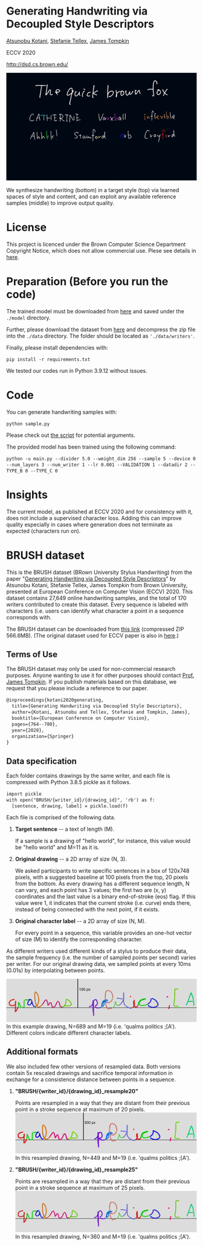 # Generating Handwriting via Decoupled Style Descriptors

[Atsunobu Kotani](http://www.atsunobukotani.com/research/), [Stefanie Tellex](http://cs.brown.edu/people/stellex/), [James Tompkin](www.jamestompkin.com)

ECCV 2020

http://dsd.cs.brown.edu/

![High-level overview of approach.](sample.gif)

We synthesize handwriting (bottom) in a target style (top) via learned spaces of style and content,
and can exploit any available reference samples (middle) to improve output quality.

# License
This project is licenced under the Brown Computer Science Department Copyright Notice, which does not allow commercial use. Plese see details in [here](LICENSE).

# Preparation (Before you run the code)

The trained model must be downloaded from [here](https://drive.google.com/file/d/1oK1yWs3xVsVkZRP_Pr7SSPr3dYXpZwax/view?usp=sharing) and saved under the `./model` directory.

Further, please download the dataset from [here](https://drive.google.com/file/d/1pfUKaYkFu8HpX4f5rlg0spgTk2wwbKzP/view?usp=sharing) and decompress the zip file into the `./data` directory. The folder should be located as `'./data/writers'`.

Finally, please install dependencies with:
```
pip install -r requirements.txt
```
We tested our codes run in Python 3.9.12 without issues.

# Code
You can generate handwriting samples with:
```
python sample.py
```
Please check out [the script](sample.py) for potential arguments.

The provided model has been trained using the following command:
```
python -u main.py --divider 5.0 --weight_dim 256 --sample 5 --device 0 --num_layers 3 --num_writer 1 --lr 0.001 --VALIDATION 1 --datadir 2 --TYPE_B 0 --TYPE_C 0
```

# Insights

The current model, as published at ECCV 2020 and for consistency with it, does not include a supervised character loss. 
Adding this can improve quality especially in cases where generation does not terminate as expected (characters run on).

# BRUSH dataset

This is the BRUSH dataset (BRown University Stylus Handwriting) from the paper "[Generating Handwriting via Decoupled Style Descriptors](http://dsd.cs.brown.edu/)" by Atsunobu Kotani, Stefanie Tellex, James Tompkin from Brown University, presented at European Conference on Computer Vision (ECCV) 2020. This dataset contains 27,649 online handwriting samples, and the total of 170 writers contributed to create this dataset. Every sequence is labeled with characters (i.e. users can identify what character a point in a sequence corresponds with.

The BRUSH dataset can be downloaded from
[this link](https://drive.google.com/file/d/1NIIXDfmpUhI6i80Dg2363PIdllY7FRVQ/view?usp=sharing) (compressed ZIP 566.6MB). (The original dataset used for ECCV paper is also in [here](https://drive.google.com/file/d/1pfUKaYkFu8HpX4f5rlg0spgTk2wwbKzP/view?usp=sharing).)


## Terms of Use
The BRUSH dataset may only be used for non-commercial research purposes.
Anyone wanting to use it for other purposes should contact [Prof. James Tompkin](www.jamestompkin.com).
If you publish materials based on this database, we request that you please include a reference to our paper.

```
@inproceedings{kotani2020generating,
  title={Generating Handwriting via Decoupled Style Descriptors},
  author={Kotani, Atsunobu and Tellex, Stefanie and Tompkin, James},
  booktitle={European Conference on Computer Vision},
  pages={764--780},
  year={2020},
  organization={Springer}
}
```


## Data specification

Each folder contains drawings by the same writer, and each file is compressed with Python 3.8.5 pickle as it follows.
```{python}
import pickle
with open("BRUSH/{writer_id}/{drawing_id}", 'rb') as f:
  [sentence, drawing, label] = pickle.load(f)
```
Each file is comprised of the following data.
  1.  **Target sentence** -- a text of length (M).

      If a sample is a drawing of "hello world", for instance, this value would be "hello world" and
      M=11 as it is.

  2.  **Original drawing** -- a 2D array of size (N, 3).

      We asked participants to write specific sentences in a box of 120x748 pixels, with a suggested
      baseline at 100 pixels from the top, 20 pixels from the bottom. As every drawing has a different
      sequence length, N can vary, and each point has 3 values; the first two are (x, y) coordinates
      and the last value is a binary end-of-stroke (eos) flag. If this value were 1, it indicates that
      the current stroke (i.e. curve) ends there, instead of being connected with the next point, if
      it exists.

  3.  **Original character label** -- a 2D array of size (N, M).

      For every point in a sequence, this variable provides an one-hot vector of size (M) to identify
      the corresponding character.

As different writers used different kinds of a stylus to produce their data, the sample frequency (i.e.
the number of sampled points per second) varies per writer. For our original drawing data, we sampled
points at every 10ms (0.01s) by interpolating between points.

![Original drawing](samples/original.png)
In this example drawing, N=689 and M=19 (i.e. 'qualms politics ;[A'). Different colors indicate different character labels.

## Additional formats

We also included few other versions of resampled data. Both versions contain 5x rescaled drawings and
sacrifice temporal information in exchange for a consistence distance between points in a sequence.
  1.  **"BRUSH/{writer_id}/{drawing_id}_resample20"**

      Points are resampled in a way that they are distant from their previous point in a stroke sequence
      at maximum of 20 pixels.
      ![resampled 20](samples/20.png)
      In this resampled drawing, N=449 and M=19 (i.e. 'qualms politics ;[A').


  2.  **"BRUSH/{writer_id}/{drawing_id}_resample25"**

      Points are resampled in a way that they are distant from their previous point in a stroke sequence
      at maximum of 25 pixels.
      ![resampled 20](samples/25.png)
      In this resampled drawing, N=360 and M=19 (i.e. 'qualms politics ;[A').


